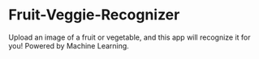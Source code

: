 # Fruit-Veggie-Recognizer

Upload an image of a fruit or vegetable, and this app will recognize it for you! Powered by Machine Learning.
